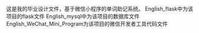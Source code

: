 这是我的毕业设计文件，基于微信小程序的单词助记系统。
English_flask中为该项目的flask文件
English_mysql中为该项目的数据库文件
English_WeChat_Mini_Program为该项目的微信开发者工具代码文件
